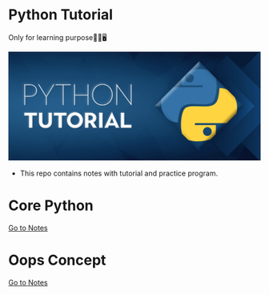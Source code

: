 # Python Tutorial
Only for learning purpose👨‍💻🖥️

![Python Tutorial](/Python-Tutorial.png "Python Tutorial")

- This repo contains notes with tutorial and practice program.

# Core Python

[Go to Notes](/PythonProgram/CoreTutorial/Readme.md)

# Oops Concept

[Go to Notes](/PythonProgram/OopsTutorial/Readme.md)